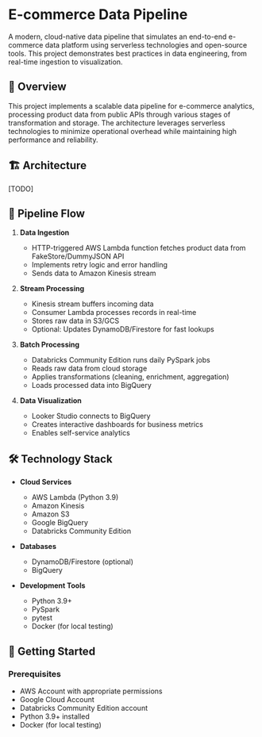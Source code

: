 # E-commerce Data Pipeline

A modern, cloud-native data pipeline that simulates an end-to-end e-commerce data platform using serverless technologies and open-source tools. This project demonstrates best practices in data engineering, from real-time ingestion to visualization.

## 🎯 Overview

This project implements a scalable data pipeline for e-commerce analytics, processing product data from public APIs through various stages of transformation and storage. The architecture leverages serverless technologies to minimize operational overhead while maintaining high performance and reliability.

## 🏗️ Architecture

[TODO]

## 🔄 Pipeline Flow

1. **Data Ingestion**
   - HTTP-triggered AWS Lambda function fetches product data from FakeStore/DummyJSON API
   - Implements retry logic and error handling
   - Sends data to Amazon Kinesis stream

2. **Stream Processing**
   - Kinesis stream buffers incoming data
   - Consumer Lambda processes records in real-time
   - Stores raw data in S3/GCS
   - Optional: Updates DynamoDB/Firestore for fast lookups

3. **Batch Processing**
   - Databricks Community Edition runs daily PySpark jobs
   - Reads raw data from cloud storage
   - Applies transformations (cleaning, enrichment, aggregation)
   - Loads processed data into BigQuery

4. **Data Visualization**
   - Looker Studio connects to BigQuery
   - Creates interactive dashboards for business metrics
   - Enables self-service analytics

## 🛠️ Technology Stack

- **Cloud Services**
  - AWS Lambda (Python 3.9)
  - Amazon Kinesis
  - Amazon S3
  - Google BigQuery
  - Databricks Community Edition

- **Databases**
  - DynamoDB/Firestore (optional)
  - BigQuery

- **Development Tools**
  - Python 3.9+
  - PySpark
  - pytest
  - Docker (for local testing)

## 🚀 Getting Started

### Prerequisites

- AWS Account with appropriate permissions
- Google Cloud Account
- Databricks Community Edition account
- Python 3.9+ installed
- Docker (for local testing)